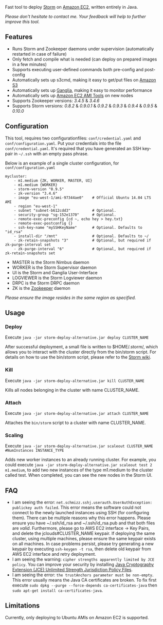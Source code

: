 Fast tool to deploy [Storm](https://github.com/apache/incubator-storm) on [Amazon EC2](http://aws.amazon.com/ec2/), written entirely in Java.

_Please don't hesitate to contact me. Your feedback will help to further improve this tool._

## Features
+ Runs Storm and Zookeeper daemons under supervision (automatically restarted in case of failure)
+ Only fetch and compile what is needed (can deploy on prepared images in a few minutes)
+ Supports executing user-defined commands both pre-config and post-config
+ Automatically sets up s3cmd, making it easy to get/put files on [Amazon S3](http://aws.amazon.com/s3/)
+ Automatically sets up [Ganglia](http://ganglia.sourceforge.net/), making it easy to monitor performance
+ Automatically sets up [Amazon EC2 AMI Tools](http://docs.aws.amazon.com/AWSEC2/latest/CommandLineReference/ami-tools.html) on new nodes
+ Supports Zookeeper versions: _3.4.5_ & _3.4.6_
+ Supports Storm versions: _0.8.2_ & _0.9.0.1_ & _0.9.2_ & _0.9.3_ & _0.9.4_ & _0.9.5_ & _0.10.0_ 

## Configuration
This tool, requires two configurationfiles: `conf/credential.yaml` and `conf/configuration.yaml`. Put your credentials into the file `conf/credential.yaml`. It's required that you have generated an SSH key-pair in `~/.ssh` with an empty pass phrase.

Below is an example of a single cluster configuration, for `conf/configuration.yaml`

```
mycluster:
    - m1.medium {ZK, WORKER, MASTER, UI}
    - m1.medium {WORKER}
    - storm-version "0.9.5"
    - zk-version "3.4.6"
    - image "eu-west-1/ami-97344ae0" 	# Official Ubuntu 14.04 LTS AMI
    - region "eu-west-1"
    - subnet "subnet-b612cdd3"          # Optional.
    - security-group "sg-152e1370"      # Optional.
    - remote-exec-preconfig {cd ~, echo hey > hey.txt}
    - remote-exec-postconfig {}
    - ssh-key-name "mySSHKeyName"       # Optional. Defaults to "id_rsa"
    - install-dir "/mnt"                # Optional. Defaults to ~/
    - zk-retain-snapshots "3"           # Optional, but required if zk-purge-interval set
    - zk-purge-interval "6"             # Optional, but required if zk-retain-snapshots set
```
+ MASTER is the Storm Nimbus daemon
+ WORKER is the Storm Supervisor daemon
+ UI is the Storm and Ganglia User-Interface
+ LOGVIEWER is the Storm Logviewer daemon
+ DRPC is the Storm DRPC daemon
+ ZK is the [Zookeeper](http://zookeeper.apache.org) daemon

_Please ensure the image resides in the same region as specified._

## Usage

### Deploy
Execute `java -jar storm-deploy-alternative.jar deploy CLUSTER_NAME`

After successful deployment, a small file is written to $HOME/.storm/, which allows you to interact with the cluster directly from the bin/storm script. For details on how to use the bin/storm script, please refer to the [Storm wiki](https://github.com/nathanmarz/storm/wiki).

### Kill
Execute `java -jar storm-deploy-alternative.jar kill CLUSTER_NAME`

Kills all nodes belonging in the cluster with name CLUSTER_NAME.

### Attach
Execute `java -jar storm-deploy-alternative.jar attach CLUSTER_NAME`

Attaches the `bin/storm` script to a cluster with name CLUSTER_NAME.

### Scaling
Execute `java -jar storm-deploy-alternative.jar scaleout CLUSTER_NAME #NumInstances INSTANCE_TYPE`

Adds new worker instances to an already running cluster. For example, you could execute `java -jar storm-deploy-alternative.jar scaleout test 2 m1.medium`, to add two new instances of the type m1.medium to the cluster called test. When completed, you can see the new nodes in the Storm UI.

## FAQ
+ I am seeing the error: `net.schmizz.sshj.userauth.UserAuthException: publickey auth failed`. This error means the software could not connect to the newly launched instances using SSH (for configuring them). There can be multiple reasons why this error happens. Please ensure you have ~/.ssh/id_rsa and ~/.ssh/id_rsa.pub and that both files are _valid_. Furthermore, please go to AWS EC2 interface -> Key Pairs, and delete the jclouds#CLUSTER_NAME keypair. If deploying the same cluster, using multiple machines, please ensure the same keypair exists on all machines. In case problems persist, please try generating a new keypair by executing `ssh-keygen -t rsa`, then delete old keypair from AWS EC2 interface and retry deployment.
+ I am seeing the warning: `cipher strengths apparently limited by JCE policy`. You can improve your security by installing [Java Cryptography Extension (JCE) Unlimited Strength Jurisdiction Policy Files](http://www.oracle.com/technetwork/java/javase/downloads/index.html).
+ I am seeing the error: `the trustAnchors parameter must be non-empty`. This error usually means the Java CA certificates are broken. To fix first execute `sudo dpkg --purge --force-depends ca-certificates-java` then `sudo apt-get install ca-certificates-java`.

## Limitations
Currently, only deploying to Ubuntu AMIs on Amazon EC2 is supported.
